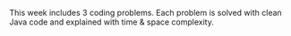 This week includes 3 coding problems. Each problem is solved with clean Java code and explained with time & space complexity.
